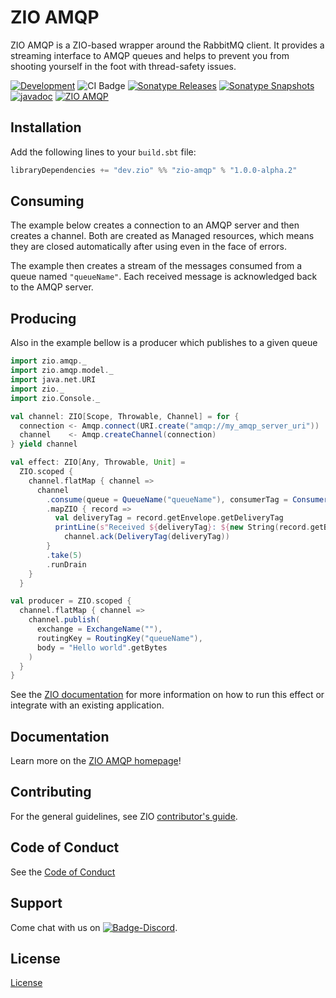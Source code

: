 [//]: # (This file was autogenerated using `zio-sbt-website` plugin via `sbt generateReadme` command.)
[//]: # (So please do not edit it manually. Instead, change "docs/index.md" file or sbt setting keys)
[//]: # (e.g. "readmeDocumentation" and "readmeSupport".)

# ZIO AMQP

ZIO AMQP is a ZIO-based wrapper around the RabbitMQ client. It provides a streaming interface to AMQP queues and helps to prevent you from shooting yourself in the foot with thread-safety issues. 

[![Development](https://img.shields.io/badge/Project%20Stage-Development-green.svg)](https://github.com/zio/zio/wiki/Project-Stages) ![CI Badge](https://github.com/zio/zio-amqp/workflows/CI/badge.svg) [![Sonatype Releases](https://img.shields.io/nexus/r/https/oss.sonatype.org/dev.zio/zio-amqp_2.13.svg?label=Sonatype%20Release)](https://oss.sonatype.org/content/repositories/releases/dev/zio/zio-amqp_2.13/) [![Sonatype Snapshots](https://img.shields.io/nexus/s/https/oss.sonatype.org/dev.zio/zio-amqp_2.13.svg?label=Sonatype%20Snapshot)](https://oss.sonatype.org/content/repositories/snapshots/dev/zio/zio-amqp_2.13/) [![javadoc](https://javadoc.io/badge2/dev.zio/zio-amqp-docs_2.13/javadoc.svg)](https://javadoc.io/doc/dev.zio/zio-amqp-docs_2.13) [![ZIO AMQP](https://img.shields.io/github/stars/zio/zio-amqp?style=social)](https://github.com/zio/zio-amqp)

## Installation

Add the following lines to your `build.sbt` file:

```scala
libraryDependencies += "dev.zio" %% "zio-amqp" % "1.0.0-alpha.2"
```

## Consuming

The example below creates a connection to an AMQP server and then creates a channel. Both are created as Managed resources, which means they are closed automatically after using even in the face of errors.

The example then creates a stream of the messages consumed from a queue named `"queueName"`. Each received message is acknowledged back to the AMQP server.

## Producing

Also in the example bellow is a producer which publishes to a given queue

```scala
import zio.amqp._
import zio.amqp.model._
import java.net.URI
import zio._
import zio.Console._

val channel: ZIO[Scope, Throwable, Channel] = for {
  connection <- Amqp.connect(URI.create("amqp://my_amqp_server_uri"))
  channel    <- Amqp.createChannel(connection)
} yield channel

val effect: ZIO[Any, Throwable, Unit] =
  ZIO.scoped {
    channel.flatMap { channel =>
      channel
        .consume(queue = QueueName("queueName"), consumerTag = ConsumerTag("test"))
        .mapZIO { record =>
          val deliveryTag = record.getEnvelope.getDeliveryTag
          printLine(s"Received ${deliveryTag}: ${new String(record.getBody)}") *>
            channel.ack(DeliveryTag(deliveryTag))
        }
        .take(5)
        .runDrain
    }
  }

val producer = ZIO.scoped {
  channel.flatMap { channel =>
    channel.publish(
      exchange = ExchangeName(""),
      routingKey = RoutingKey("queueName"),
      body = "Hello world".getBytes
    )
  }
}
```

See the [ZIO documentation](https://zio.dev/docs/overview/overview_running_effects#defaultruntime) for more information on how to run this effect or integrate with an existing application.

## Documentation

Learn more on the [ZIO AMQP homepage](https://zio.dev/zio-amqp)!

## Contributing

For the general guidelines, see ZIO [contributor's guide](https://zio.dev/contributor-guidelines).

## Code of Conduct

See the [Code of Conduct](https://zio.dev/code-of-conduct)

## Support

Come chat with us on [![Badge-Discord]][Link-Discord].

[Badge-Discord]: https://img.shields.io/discord/629491597070827530?logo=discord "chat on discord"
[Link-Discord]: https://discord.gg/2ccFBr4 "Discord"

## License

[License](LICENSE)
